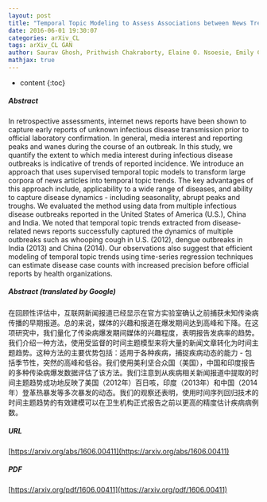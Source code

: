 ```yaml
---
layout: post
title: "Temporal Topic Modeling to Assess Associations between News Trends and Infectious Disease Outbreaks"
date: 2016-06-01 19:30:07
categories: arXiv_CL
tags: arXiv_CL GAN
author: Saurav Ghosh, Prithwish Chakraborty, Elaine O. Nsoesie, Emily Cohn, Sumiko R. Mekaru, John S. Brownstein, Naren Ramakrishnan
mathjax: true
---
```


* content
{:toc}

##### Abstract
In retrospective assessments, internet news reports have been shown to capture early reports of unknown infectious disease transmission prior to official laboratory confirmation. In general, media interest and reporting peaks and wanes during the course of an outbreak. In this study, we quantify the extent to which media interest during infectious disease outbreaks is indicative of trends of reported incidence. We introduce an approach that uses supervised temporal topic models to transform large corpora of news articles into temporal topic trends. The key advantages of this approach include, applicability to a wide range of diseases, and ability to capture disease dynamics - including seasonality, abrupt peaks and troughs. We evaluated the method using data from multiple infectious disease outbreaks reported in the United States of America (U.S.), China and India. We noted that temporal topic trends extracted from disease-related news reports successfully captured the dynamics of multiple outbreaks such as whooping cough in U.S. (2012), dengue outbreaks in India (2013) and China (2014). Our observations also suggest that efficient modeling of temporal topic trends using time-series regression techniques can estimate disease case counts with increased precision before official reports by health organizations.

##### Abstract (translated by Google)
在回顾性评估中，互联网新闻报道已经显示在官方实验室确认之前捕获未知传染病传播的早期报道。总的来说，媒体的兴趣和报道在爆发期间达到高峰和下降。在这项研究中，我们量化了传染病爆发期间媒体的兴趣程度，表明报告发病率的趋势。我们介绍一种方法，使用受监督的时间主题模型来将大量的新闻文章转化为时间主题趋势。这种方法的主要优势包括：适用于各种疾病，捕捉疾病动态的能力 - 包括季节性，突然的高峰和低谷。我们使用美利坚合众国（美国），中国和印度报告的多种传染病爆发数据评估了该方法。我们注意到从疾病相关新闻报道中提取的时间主题趋势成功地反映了美国（2012年）百日咳，印度（2013年）和中国（2014年）登革热暴发等多次暴发的动态。我们的观察还表明，使用时间序列回归技术的时间主题趋势的有效建模可以在卫生机构正式报告之前以更高的精度估计疾病病例数。

##### URL
[https://arxiv.org/abs/1606.00411](https://arxiv.org/abs/1606.00411)

##### PDF
[https://arxiv.org/pdf/1606.00411](https://arxiv.org/pdf/1606.00411)

